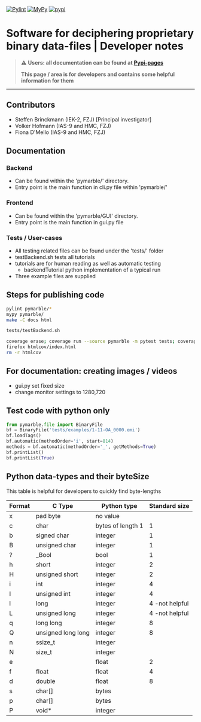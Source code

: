 [![Pylint](https://github.com/micromechanics/marble/actions/workflows/pylint.yml/badge.svg)](https://github.com/micromechanics/marble/actions/workflows/pylint.yml)
[![MyPy](https://github.com/micromechanics/marble/actions/workflows/mypy.yml/badge.svg)](https://github.com/micromechanics/marble/actions/workflows/mypy.yml)
[![pypi](https://github.com/micromechanics/marble/actions/workflows/pypi.yml/badge.svg)](https://github.com/micromechanics/marble/actions/workflows/pypi.yml)

# Software for deciphering proprietary binary data-files | Developer notes


> :warning: **Users: all documentation can be found at [Pypi-pages](https://pypi.org/project/pymarble/)**
>
> **This page / area is for developers and contains some helpful information for them**

---

## Contributors
- Steffen Brinckmann (IEK-2, FZJ) [Principal investigator]
- Volker Hofmann (IAS-9 and HMC, FZJ)
- Fiona D'Mello (IAS-9 and HMC, FZJ)

## Documentation
### Backend
- Can be found within the 'pymarble/' directory.
- Entry point is the main function in cli.py file within 'pymarble/'

### Frontend
- Can be found within the 'pymarble/GUI' directory.
- Entry point is the main function in gui.py file

### Tests / User-cases
- All testing related files can be found under the 'tests/' folder
- testBackend.sh tests all tutorials
- tutorials are for human reading as well as automatic testing
  - backendTutorial python implementation of a typical run
- Three example files are supplied

## Steps for publishing code
``` bash
pylint pymarble/*
mypy pymarble/
make -C docs html

tests/testBackend.sh

coverage erase; coverage run --source pymarble -m pytest tests; coverage html
firefox htmlcov/index.html
rm -r htmlcov
```

## For documentation: creating images / videos
- gui.py set fixed size
- change monitor settings to 1280,720


## Test code with python only
``` python
from pymarble.file import BinaryFile
bf = BinaryFile('tests/examples/1-11-OA_0000.emi')
bf.loadTags()
bf.automatic(methodOrder='i', start=814)
methods = bf.automatic(methodOrder='_', getMethods=True)
bf.printList()
bf.printList(True)
```

## Python data-types and their byteSize
This table is helpful for developers to quickly find byte-lengths

|Format|C Type             |Python type            |Standard size |
|------|-------------------|-----------------------|--------------|
|x     |pad byte           |no value               |              |
|c     |char               |bytes of length 1      |1             |
|b     |signed char        |integer                |1             |
|B     |unsigned char      |integer                |1             |
|?     |_Bool              |bool                   |1             |
|h     |short              |integer                |2             |
|H     |unsigned short     |integer                |2             |
|i     |int                |integer                |4             |
|I     |unsigned int       |integer                |4             |
|l     |long               |integer                |4 -not helpful|
|L     |unsigned long      |integer                |4 -not helpful|
|q     |long long          |integer                |8             |
|Q     |unsigned long long |integer                |8             |
|n     |ssize_t            |integer                |              |
|N     |size_t             |integer                |              |
|e     |                   |float                  |2             |
|f     |float              |float                  |4             |
|d     |double             |float                  |8             |
|s     |char[]             |bytes                  |              |
|p     |char[]             |bytes                  |              |
|P     |void*              |integer                |              |

